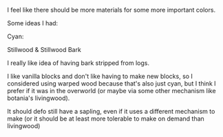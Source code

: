 I feel like there should be more materials for some more important colors.

Some ideas I had:

Cyan:

Stillwood & Stillwood Bark

I really like idea of having bark stripped from logs.

I like vanilla blocks and don't like having to make new blocks, so I considered
using warped wood because that's also just cyan, but I think I prefer if
it was in the overworld (or maybe via some other mechanism like 
botania's livingwood).

It should defo still have a sapling, even if it uses a different mechanism to make
(or it should be at least more tolerable to make on demand than livingwood)
